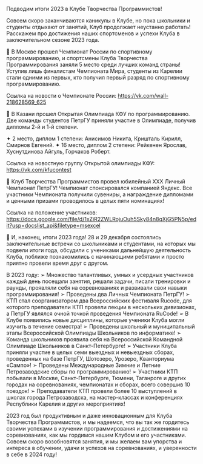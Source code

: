 Подводим итоги 2023 в Клубе Творчества Программистов!

Совсем скоро заканчиваются каникулы в Клубе, но пока школьники и студенты отдыхают от занятий, Клуб продолжает неустанно работать! Расскажем про достижения наших спортсменов и успехи Клуба в заключительном сезоне 2023 года.

🎈 В Москве прошел Чемпионат России по спортивному программированию, и спортсмены Клуба Творчества Программирования заняли 5 место среди лучших команд страны! Уступив лишь финалистам Чемпионата Мира, студенты из Карелии стали одними из первых, кто получил первый разряд по спортивному программированию. 

Ссылка на новости о Чемпионате России: https://vk.com/wall-218628569_625


🎈 В Казани прошел Открытая Олимпиада КФУ по программированию. Две команды студентов ПетрГУ приняли участие в Олимпиаде, получив дипломы 2-й и 1-й степени.

✦ 2 место, диплом 1 степени: Анисимов Никита, Кришталь Кирилл, Смирнов Евгений.
✦ 16 место, диплом 2 степени: Рейкенен Ярослав, Хуснутдинова Айгуль, Горчаков Роберт.

Ссылка на новостную группу Открытой олимпиады КФУ: https://vk.com/kfucontest


🎈 Клуб Творчества Программистов провел юбилейный XXX Личный Чемпионат ПетрГУ! Чемпионат спонсировался компанией Яндекс. Все участники Чемпионата получили сувениры, а награждение дипломами и ценными призами проводилось в целых пяти номинациях!

Ссылка на положение участников: https://docs.google.com/file/d/1xZiR2ZWLRojuOuh5Sky84n8qXjG5PN5p/edit?usp=docslist_api&filetype=msexcel


🎉 И, наконец, итоги 2023 года! 28 и 29 декабря состоялись заключительные встречи со школьниками и студентами, на которых мы подвели итоги года, обсудили с учениками дальнейшую деятельность Клуба, поближе познакомились с начинающими ребятами и просто приятно провели время друг с другом.

В 2023 году:
➢ Множество талантливых, умных и усердных участников каждый день посещали занятия, решали задачи, писали тренировки и раунды, проявляли себя на соревнованиях и развивали свои навыки программирования!
➢ Проведены два Личных Чемпионата ПетрГУ!
➢ КТП стал соорганизатором два Всероссийских фестиваля Rucode, для которого преподаватели КТП провели лекции в нескольких дивизионах, а ПетрГУ являлся очной точкой проведения Чемпионата RuCode!
➢ В Клубе появились новые дисциплины, которые ученики Клуба могли изучить в течение семестра!
➢ Проведены школьный и муниципальный этапы Всероссийской Олимпиады Школьников по информатике!
➢ Команда школьников проявила себя на Всероссийской Командной Олимпиаде Школьников в Санкт-Петербурге!
➢ Участники Клуба приняли участие в целых семи выездных и невыездных сборах, проведенных на базе ПетрГУ, Шотозеро, Урозеро, Кванториума «Сампо»!
➢ Проведены Международные Зимние и Летние Петрозаводские сборы по программированию!
➢ Участники КТП побывали в Москве, Санкт-Петербурге, Тюмени, Таганроге и других городах на соревнованиях, чемпионатах и сборах, всего совершив 10 поездок!
➢ Преподаватели КТП провели более 10 выступлений в школах города Петрозаводска, на мастер-классах и конференциях Республики Карелия и других мероприятиях!

2023 год был продуктивным и даже инновационным для Клуба Творчества Программистов, и мы надеемся, что вы так же гордитесь своими успехами в изучении программирования и достижениями на соревнованиях, как мы гордимся нашим Клубом и его участниками. Совсем скоро возобновятся занятия, и мы желаем вам упорства и интереса в обучении, удачи и успехов на соревнованиях, и уверенности в себе в 2024 году!